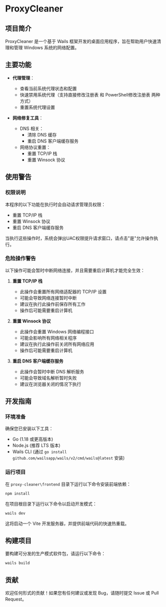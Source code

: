 # ProxyCleaner

## 项目简介

ProxyCleaner 是一个基于 Wails 框架开发的桌面应用程序，旨在帮助用户快速清理和管理 Windows 系统的网络配置。

## 主要功能

- **代理管理**：
  - 查看当前系统代理状态和配置
  - 快速禁用系统代理（支持直接修改注册表 和 PowerShell修改注册表 两种方式）
  - 重置系统代理设置

- **网络修复工具**：
  - DNS 相关：
    - 清除 DNS 缓存
    - 重启 DNS 客户端缓存服务
  - 网络协议重置：
    - 重置 TCP/IP 栈
    - 重置 Winsock 协议

## 使用警告

### 权限说明
本程序的以下功能在执行时会自动请求管理员权限：
- 重置 TCP/IP 栈
- 重置 Winsock 协议
- 重启 DNS 客户端缓存服务

当执行这些操作时，系统会弹出UAC权限提升请求窗口，请点击"是"允许操作执行。

### 危险操作警告
以下操作可能会暂时中断网络连接，并且需要重启计算机才能完全生效：

1. **重置 TCP/IP 栈**
   - 此操作会重置所有网络适配器的 TCP/IP 设置
   - 可能会导致网络连接暂时中断
   - 建议在执行此操作前保存所有工作
   - 操作后可能需要重启计算机

2. **重置 Winsock 协议**
   - 此操作会重置 Windows 网络编程接口
   - 可能会影响所有网络相关程序
   - 建议在执行此操作前关闭所有网络应用
   - 操作后可能需要重启计算机

3. **重启 DNS 客户端缓存服务**
   - 此操作会暂时中断 DNS 解析服务
   - 可能会导致域名解析暂时失败
   - 建议在浏览器关闭的情况下执行

## 开发指南

### 环境准备

确保您已安装以下工具：

- Go (1.18 或更高版本)
- Node.js (推荐 LTS 版本)
- Wails CLI (通过 `go install github.com/wailsapp/wails/v2/cmd/wails@latest` 安装)

### 运行项目

在 `proxy-cleaner\frontend` 目录下运行以下命令安装前端依赖：

```bash
npm install
```

在项目根目录下运行以下命令以启动开发模式：

```bash
wails dev
```

这将启动一个 Vite 开发服务器，并提供前端代码的快速热重载。

## 构建项目

要构建可分发的生产模式软件包，请运行以下命令：

```bash
wails build
```

## 贡献

欢迎任何形式的贡献！如果您有任何建议或发现 Bug，请随时提交 Issue 或 Pull Request。
